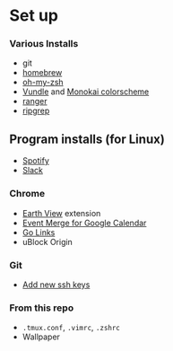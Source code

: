 # Set up

### Various Installs
- git
- [homebrew](brew.sh)
- [oh-my-zsh](https://github.com/robbyrussell/oh-my-zsh)
- [Vundle](https://github.com/VundleVim/Vundle.vim) and [Monokai colorscheme](https://github.com/sickill/vim-monokai)
- [ranger](https://github.com/ranger/ranger)
- [ripgrep](https://github.com/BurntSushi/ripgrep)

## Program installs (for Linux)
- [Spotify](https://www.spotify.com/us/download/linux/)
- [Slack](https://slack.com/downloads/linux)

### Chrome
- [Earth View](https://chrome.google.com/webstore/detail/earth-view-from-google-ea/bhloflhklmhfpedakmangadcdofhnnoh) extension
- [Event Merge for Google Calendar](https://chrome.google.com/webstore/detail/event-merge-for-google-ca/idehaflielbgpaokehlhidbjlehlfcep)
- [Go Links](https://github.com/trotto/go-links)
- uBlock Origin

### Git
- [Add new ssh keys](https://help.github.com/en/articles/adding-a-new-ssh-key-to-your-github-account)

### From this repo
- `.tmux.conf`, `.vimrc`, `.zshrc`
- Wallpaper
